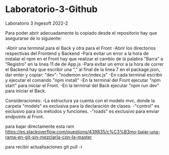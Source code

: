 # Laboratorio-3-Github
Laboratorio 3 Ingesoft 2022-2

Para poder abrir adecuadamente lo copiado desde el repositorio hay que asegurarse de lo siguiente:

-Abrir una terminal para el Back y otra para el Front
-Abrir los directorios respectivas del Frontend y Backend
-Para evitar un error a la hora de instalar el npm en el Front hay que realizar el cambio de la palabra "Barra" a "Registro" en la linea 11 de de App.js
-Para evitar un error a la hora de correr el Backend hay que escribir una "," al final de la linea 7 en el package.json, dar enter y copiar: "dev": "nodemon src/index.js"
-En cada terminal escribir y ejecutar el comando "npm install"
-En la terminal del Front ejecutar "npm start" para iniciar el Front.
-En la terminal del Back ejecutar "npm run dev" para iniciar el Back.

Consideraciones:
-La estructura ya cuenta con el modelo mvc, donde la carpeta "models" es exclusiva para la declaración de clases.
-"control" es exclusivo para los métodos y funciones.
-"roads" es exclusivo para enviar endpoints al Front.


para bajar directamente esta ram https://es.stackoverflow.com/questions/439835/c%C3%B3mo-bajar-una-rama-en-git-sin-mezclarla-con-la-master

para recibir actualisaciones git pull -r <rama a la q le quieran hacer pull><rama de sus consolas>

